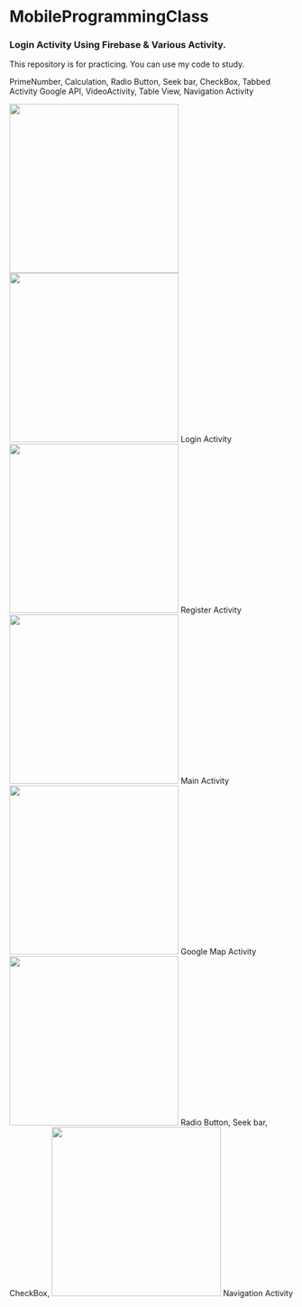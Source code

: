# MobileProgrammingClass



### Login Activity Using Firebase & Various Activity.

 This repository is for practicing.
You can use my code to study.




 PrimeNumber, Calculation, Radio Button, Seek bar, CheckBox, Tabbed Activity
Google API, VideoActivity, Table View, Navigation Activity


<img width="300" src="https://user-images.githubusercontent.com/37032956/49235936-7d2c3900-f43e-11e8-861b-d8d0db9801a7.PNG">

<img width="300" src="https://user-images.githubusercontent.com/37032956/49235944-80272980-f43e-11e8-89ec-7f9d72a4b39c.PNG">
Login Activity

<img width="300" src="https://user-images.githubusercontent.com/37032956/49235945-80bfc000-f43e-11e8-83ee-cb8f174db376.PNG">
Register Activity

<img width="300" src="https://user-images.githubusercontent.com/37032956/49235947-80bfc000-f43e-11e8-87a5-1bceff35ead8.PNG">
Main Activity

<img width="300" src="https://user-images.githubusercontent.com/37032956/49235948-80bfc000-f43e-11e8-8310-393086d0bde3.PNG">
Google Map Activity

<img width="300" src="https://user-images.githubusercontent.com/37032956/49235949-81585680-f43e-11e8-8e1a-d7ca0fa72b10.PNG">
Radio Button, Seek bar, CheckBox,

<img width="300" src="https://user-images.githubusercontent.com/37032956/49235952-81585680-f43e-11e8-9a9b-973a503cc2fb.PNG">
Navigation Activity
